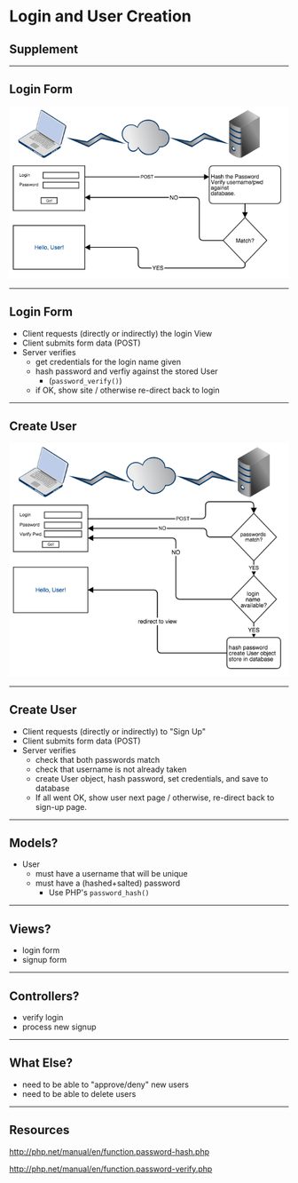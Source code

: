 # Login and User Creation
## Supplement

---

## Login Form

<!-- .element class="center" -->
![](assets/images/login_form.png)

---

## Login Form

* Client requests (directly or indirectly) the login View
* Client submits form data (POST)
* Server verifies
    - get credentials for the login name given
    - hash password and verfiy against the stored User
        + (`password_verify()`)
    - if OK, show site / otherwise re-direct back to login

---

## Create User

<!-- .element class="center" -->
![](assets/images/create_user_form.png)

---

## Create User

* Client requests (directly or indirectly) to "Sign Up"
* Client submits form data (POST)
* Server verifies
    - check that both passwords match
    - check that username is not already taken
    - create User object, hash password, set credentials, and save to database
    - If all went OK, show user next page / otherwise, re-direct back to sign-up page.


---

## Models?

* User
    - must have a username that will be unique
    - must have a (hashed+salted) password
        + Use PHP's `password_hash()`

---

## Views?

* login form
* signup form

---

## Controllers?

* verify login
* process new signup

---

## What Else?

* need to be able to "approve/deny" new users
* need to be able to delete users

---

## Resources

http://php.net/manual/en/function.password-hash.php

http://php.net/manual/en/function.password-verify.php

